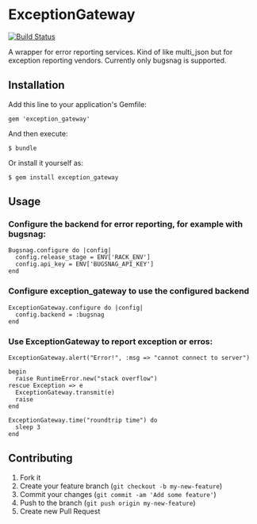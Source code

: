 # ExceptionGateway

[![Build Status](https://travis-ci.org/strikingly/exception_gateway.png)](https://travis-ci.org/strikingly/exception_gateway)

A wrapper for error reporting services. Kind of like multi_json but for exception reporting vendors. Currently only bugsnag is supported.

## Installation

Add this line to your application's Gemfile:

    gem 'exception_gateway'

And then execute:

    $ bundle

Or install it yourself as:

    $ gem install exception_gateway

## Usage

### Configure the backend for error reporting, for example with bugsnag:

    Bugsnag.configure do |config|
      config.release_stage = ENV['RACK_ENV']
      config.api_key = ENV['BUGSNAG_API_KEY']
    end

### Configure exception_gateway to use the configured backend

    ExceptionGateway.configure do |config|
      config.backend = :bugsnag
    end

### Use ExceptionGateway to report exception or erros:

    ExceptionGateway.alert("Error!", :msg => "cannot connect to server")

    begin
      raise RuntimeError.new("stack overflow")
    rescue Exception => e
      ExceptionGateway.transmit(e)
      raise
    end

    ExceptionGateway.time("roundtrip time") do
      sleep 3
    end
    
## Contributing

1. Fork it
2. Create your feature branch (`git checkout -b my-new-feature`)
3. Commit your changes (`git commit -am 'Add some feature'`)
4. Push to the branch (`git push origin my-new-feature`)
5. Create new Pull Request
